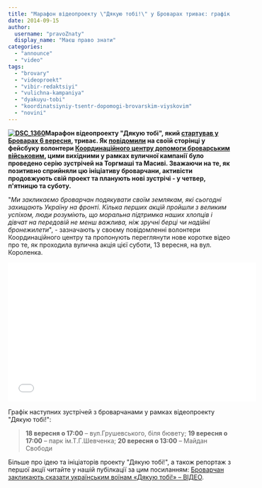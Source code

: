 ```yaml
---
title: "Марафон відеопроекту \"Дякую тобі!\" у Броварах триває: графік зустрічей та нове відео"
date: 2014-09-15
author: 
  username: "pravoZnaty"
  display_name: "Маєш право знати"
categories: 
  - "announce"
  - "video"
tags: 
  - "brovary"
  - "videoproekt"
  - "vibir-redaktsiyi"
  - "vulichna-kampaniya"
  - "dyakuyu-tobi"
  - "koordinatsiyniy-tsentr-dopomogi-brovarskim-viyskovim"
  - "novini"
---
```


**[![DSC_1360](https://mpz.brovary.org/wp-content/uploads/2014/09/DSC_1360.jpg)](https://mpz.brovary.org/wp-content/uploads/2014/09/DSC_1360.jpg)Марафон відеопроекту "Дякую тобі", який [стартував у Броварах 6 вересня](https://mpz.brovary.org/brovarchan-zaklikayut-skazati-ukrayinskim-voyinam-dyakuyu-tobi/), триває. Як [повідомили](https://www.facebook.com/koordcentr.brovary/posts/1515942611980216) на своїй сторінці у фейсбуку волонтери [Координаційного центру допомоги броварським військовим](https://www.facebook.com/koordcentr.brovary), цими вихідними у рамках вуличної кампанії** **було проведено серію зустрічей на Торгмаші та Масиві. Зважаючи на те, як позитивно сприйняли цю ініціативу броварчани, активісти продовжують свій проект та планують нові зустрічі - у четвер, п'ятницю та суботу.** 

"_Ми закликаємо броварчан подякувати своїм землякам, які сьогодні захищають Україну на фронті. Кілька перших акцій пройшли з великим успіхом, люди розуміють, що моральна_ _підтримка наших хлопців і дівчат на передовій не менш важлива, ніж зручні берці чи надійні бронежилети_", - зазначають у своєму повідомленні волонтери Координаційного центру та пропонують переглянути нове коротке відео про те, як проходила вулична акція цієї суботи, 13 вересня, на вул. Короленка.

<iframe src="//www.youtube.com/embed/HrngtftD0w8" width="560" height="315" frameborder="0" allowfullscreen="allowfullscreen"></iframe>

Графік наступних зустрічей з броварчанами у рамках відеопроекту "Дякую тобі!":

> **18 вересня о 17:00** – вул.Грушевського, біля бювету; **19 вересня о 17:00** – парк ім.Т.Г.Шевченка; **20 вересня о 13:00** – Майдан Свободи

Більше про ідею та ініціаторів проекту "Дякую тобі!", а також репортаж з першої акції читайте у нашій пубілкації за цим посиланням: [Броварчан закликають сказати українським воїнам «Дякую тобі!» – ВІДЕО](https://mpz.brovary.org/brovarchan-zaklikayut-skazati-ukrayinskim-voyinam-dyakuyu-tobi/).
